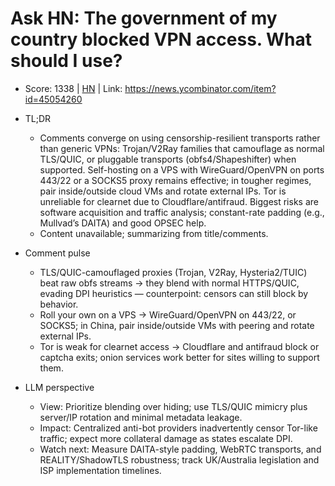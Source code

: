 # Ask HN: The government of my country blocked VPN access. What should I use?

- Score: 1338 | [HN](https://news.ycombinator.com/item?id=45054260) | Link: https://news.ycombinator.com/item?id=45054260

- TL;DR
  - Comments converge on using censorship-resilient transports rather than generic VPNs: Trojan/V2Ray families that camouflage as normal TLS/QUIC, or pluggable transports (obfs4/Shapeshifter) when supported. Self-hosting on a VPS with WireGuard/OpenVPN on ports 443/22 or a SOCKS5 proxy remains effective; in tougher regimes, pair inside/outside cloud VMs and rotate external IPs. Tor is unreliable for clearnet due to Cloudflare/antifraud. Biggest risks are software acquisition and traffic analysis; constant-rate padding (e.g., Mullvad’s DAITA) and good OPSEC help.
  - Content unavailable; summarizing from title/comments.

- Comment pulse
  - TLS/QUIC-camouflaged proxies (Trojan, V2Ray, Hysteria2/TUIC) beat raw obfs streams → they blend with normal HTTPS/QUIC, evading DPI heuristics — counterpoint: censors can still block by behavior.
  - Roll your own on a VPS → WireGuard/OpenVPN on 443/22, or SOCKS5; in China, pair inside/outside VMs with peering and rotate external IPs.
  - Tor is weak for clearnet access → Cloudflare and antifraud block or captcha exits; onion services work better for sites willing to support them.

- LLM perspective
  - View: Prioritize blending over hiding; use TLS/QUIC mimicry plus server/IP rotation and minimal metadata leakage.
  - Impact: Centralized anti-bot providers inadvertently censor Tor-like traffic; expect more collateral damage as states escalate DPI.
  - Watch next: Measure DAITA-style padding, WebRTC transports, and REALITY/ShadowTLS robustness; track UK/Australia legislation and ISP implementation timelines.
